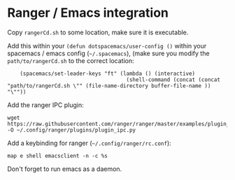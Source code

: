 # Ranger / Emacs integration

Copy `rangerCd.sh` to some location, make sure it is executable.

Add this within your `(defun dotspacemacs/user-config ()` within your spacemacs / emacs config (`~/.spacemacs`), (make sure you modify the `path/to/rangerCd.sh` to the correct location:

```
    (spacemacs/set-leader-keys "ft" (lambda () (interactive)
                                      (shell-command (concat (concat "path/to/rangerCd.sh \"" (file-name-directory buffer-file-name )) "\""))
```

Add the ranger IPC plugin:

```
wget https://raw.githubusercontent.com/ranger/ranger/master/examples/plugin_ipc.py -O ~/.config/ranger/plugins/plugin_ipc.py
```

Add a keybinding for ranger (`~/.config/ranger/rc.conf`):

```
map e shell emacsclient -n -c %s
```

Don't forget to run emacs as a daemon.
